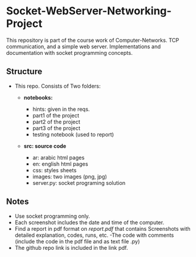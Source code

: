 # Socket-WebServer-Networking-Project
This repository is part of the course work of Computer-Networks.
TCP communication, and a simple web server. Implementations and documentation with socket programming concepts.

## Structure
- This repo. Consists of Two folders:
  - <b>notebooks:</b>
    - hints: given in the reqs.
    - part1 of the project
    - part2 of the project
    - part3 of the project
    - testing notebook (used to report)
      
  - <b>src: source code</b>
    - ar: arabic html pages
    - en: english html pages
    - css: styles sheets
    - images: two images (png, jpg)
    - server.py: socket programing solution

## Notes
- Use socket programming only.
- Each screenshot includes the date and time of the computer.
- Find a report in pdf format on _report.pdf_ that contains Screenshots with detailed explanation, codes, runs, etc.
-The code with comments (include the code in the pdf file and as text file .py)
- The github repo link is included in the link pdf.
